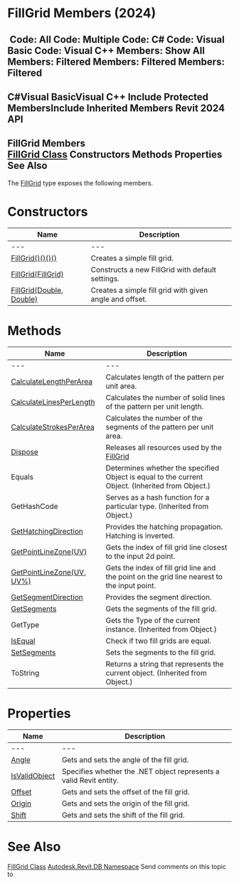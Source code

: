 # FillGrid Members (2024)

﻿
 Code: All Code: Multiple Code: C# Code: Visual Basic Code: Visual C++  Members: Show All Members: Filtered Members: Filtered Members: Filtered   
---  
C#Visual BasicVisual C++
Include Protected MembersInclude Inherited Members
Revit 2024 API  
---  
FillGrid Members  
[FillGrid Class](6dfc3e2f-c869-d06e-876e-49c4007f7e59.md "FillGrid Class") Constructors Methods Properties See Also  
---  
The [FillGrid](6dfc3e2f-c869-d06e-876e-49c4007f7e59.md "FillGrid Class") type exposes the following members.
# Constructors
| Name | Description |
| --- | --- |
| --- | --- | --- |
| [FillGrid()()()()](43e67b73-00f2-96ee-fa25-4841959066b2.md "FillGrid Constructor") | Creates a simple fill grid. |
| [FillGrid(FillGrid)](1bba468c-570b-5042-209a-2a1250704b19.md "FillGrid Constructor \(FillGrid\)") | Constructs a new FillGrid with default settings. |
| [FillGrid(Double, Double)](546a897a-f5ba-4afd-20d1-3a0039af2598.md "FillGrid Constructor \(Double, Double\)") | Creates a simple fill grid with given angle and offset. |

# Methods
| Name | Description |
| --- | --- |
| --- | --- | --- |
| [CalculateLengthPerArea](6a58bee3-1814-30bc-5369-e78fa3e5f268.md "CalculateLengthPerArea Method") | Calculates length of the pattern per unit area. |
| [CalculateLinesPerLength](4e9ac116-b8e9-8de3-ca68-9ea63ae81cbf.md "CalculateLinesPerLength Method") | Calculates the number of solid lines of the pattern per unit length. |
| [CalculateStrokesPerArea](04cccb85-770f-978b-3c4f-6aa5a1388fab.md "CalculateStrokesPerArea Method") | Calculates the number of the segments of the pattern per unit area. |
| [Dispose](26b25286-2121-66e9-c4d0-563262ec5821.md "Dispose Method") | Releases all resources used by the [FillGrid](6dfc3e2f-c869-d06e-876e-49c4007f7e59.md "FillGrid Class") |
| Equals | Determines whether the specified Object is equal to the current Object. (Inherited from Object.) |
| GetHashCode | Serves as a hash function for a particular type.  (Inherited from Object.) |
| [GetHatchingDirection](1ef246b2-cd85-1ae1-7e48-4de5d4bb6531.md "GetHatchingDirection Method") | Provides the hatching propagation. Hatching is inverted. |
| [GetPointLineZone(UV)](0a5aeba4-1900-a774-a9f3-7496696abe3e.md "GetPointLineZone Method \(UV\)") | Gets the index of fill grid line closest to the input 2d point. |
| [GetPointLineZone(UV, UV%)](f91284a4-7e4a-8c8d-bda2-85d378e0f3c1.md "GetPointLineZone Method \(UV, UV\)") | Gets the index of fill grid line and the point on the grid line nearest to the input point. |
| [GetSegmentDirection](55adcc5a-5ecc-0a77-c641-37e16c25bda0.md "GetSegmentDirection Method") | Provides the segment direction. |
| [GetSegments](d3b76c87-8008-d3a0-a3f7-663c3714ae9e.md "GetSegments Method") | Gets the segments of the fill grid. |
| GetType | Gets the Type of the current instance. (Inherited from Object.) |
| [IsEqual](27963982-e0e8-4b64-af77-112bca45179a.md "IsEqual Method") | Check if two fill grids are equal. |
| [SetSegments](3fd1bab1-b6bb-0e25-a293-c081afa6d006.md "SetSegments Method") | Sets the segments to the fill grid. |
| ToString | Returns a string that represents the current object. (Inherited from Object.) |

# Properties
| Name | Description |
| --- | --- |
| --- | --- | --- |
| [Angle](60886e1a-2eaf-3ee1-c29f-e62a52edec98.md "Angle Property") | Gets and sets the angle of the fill grid. |
| [IsValidObject](076c03d2-6659-3f1e-40e8-cc1d4810984b.md "IsValidObject Property") | Specifies whether the .NET object represents a valid Revit entity. |
| [Offset](504406ea-b0a3-69af-82b4-b96cfdc85dd8.md "Offset Property") | Gets and sets the offset of the fill grid. |
| [Origin](f4c1d498-e54a-9f50-2776-f0c2ffcf1cd4.md "Origin Property") | Gets and sets the origin of the fill grid. |
| [Shift](b4c1ff59-af0c-0c1d-cabc-981fdb4c78b1.md "Shift Property") | Gets and sets the shift of the fill grid. |

# See Also
[FillGrid Class](6dfc3e2f-c869-d06e-876e-49c4007f7e59.md "FillGrid Class")
[Autodesk.Revit.DB Namespace](87546ba7-461b-c646-cbb1-2cb8f5bff8b2.md "Autodesk.Revit.DB Namespace")
Send comments on this topic to 